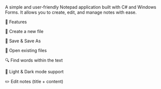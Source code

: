 A simple and user-friendly Notepad application built with C# and Windows Forms.
It allows you to create, edit, and manage notes with ease.

🚀 Features

📝 Create a new file

💾 Save & Save As

📂 Open existing files

🔍 Find words within the text

🎨 Light & Dark mode support

✏️ Edit notes (title + content)
